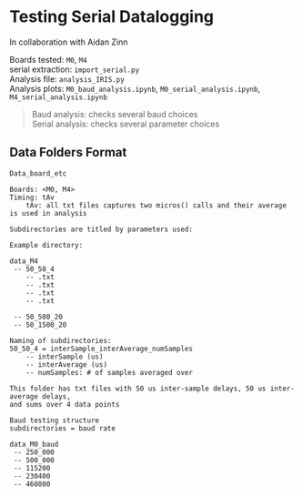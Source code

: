 # Testing Serial Datalogging 
In collaboration with Aidan Zinn 

Boards tested: `M0`, `M4` \
serial extraction: `import_serial.py`\
Analysis file: `analysis_IRIS.py`\
Analysis plots: `M0_baud_analysis.ipynb`, `M0_serial_analysis.ipynb`, `M4_serial_analysis.ipynb`
> Baud analysis: checks several baud choices \
> Serial analysis: checks several parameter choices 

## Data Folders Format 
```
Data_board_etc

Boards: <M0, M4>
Timing: tAv  
    tAv: all txt files captures two micros() calls and their average is used in analysis 

Subdirectories are titled by parameters used: 

Example directory: 

data_M4
 -- 50_50_4
    -- .txt
    -- .txt
    -- .txt
    -- .txt

 -- 50_500_20
 -- 50_1500_20
```

```
Naming of subdirectories: 
50_50_4 = interSample_interAverage_numSamples 
    -- interSample (us)
    -- interAverage (us)
    -- numSamples: # of samples averaged over

This folder has txt files with 50 us inter-sample delays, 50 us inter-average delays, 
and sums over 4 data points
```

```
Baud testing structure 
subdirectories = baud rate 

data_M0_baud
 -- 250_000
 -- 500_000
 -- 115200
 -- 230400
 -- 460800

```
